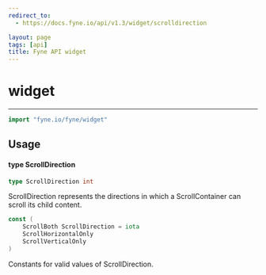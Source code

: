```yaml
---
redirect_to:
  - https://docs.fyne.io/api/v1.3/widget/scrolldirection

layout: page
tags: [api]
title: Fyne API widget
---
```



# widget
---
```go
import "fyne.io/fyne/widget"
```

## Usage

#### type ScrollDirection

```go
type ScrollDirection int
```

ScrollDirection represents the directions in which a ScrollContainer can scroll its child content.

```go
const (
	ScrollBoth ScrollDirection = iota
	ScrollHorizontalOnly
	ScrollVerticalOnly
)
```
Constants for valid values of ScrollDirection.
